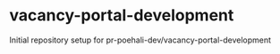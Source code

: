 # vacancy-portal-development

Initial repository setup for pr-poehali-dev/vacancy-portal-development